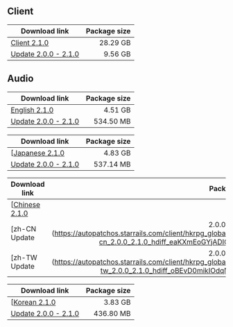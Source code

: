 ## Client

| Download link | Package size |
| ------------- | ------------:|
| [Client 2.1.0](https://autopatchos.starrails.com/client/download/20240315112058_ccCKIhL7nSrowkqT/PC/StarRail_2.1.0.zip) | 28.29 GB |    
| [Update 2.0.0 - 2.1.0](https://autopatchos.starrails.com/client/hkrpg_global/35/game_2.0.0_2.1.0_hdiff_KGdFk3qyvf4eYWCz.zip) | 9.56 GB |


## Audio

| Download link | Package size |
| ------------- | ------------:|
| [English 2.1.0](https://autopatchos.starrails.com/client/download/20240315112058_ccCKIhL7nSrowkqT/PC/English.zip) | 4.51 GB |
| [Update 2.0.0 - 2.1.0](https://autopatchos.starrails.com/client/hkrpg_global/35/en-us_2.0.0_2.1.0_hdiff_H9An1j0dDBS4MXzZ.zip) | 534.50 MB |

| Download link | Package size |
| ------------- | ------------:|
| [[Japanese 2.1.0](https://autopatchos.starrails.com/client/download/20240315112058_ccCKIhL7nSrowkqT/PC/Japanese.zip) | 4.83 GB |
| [Update 2.0.0 - 2.1.0](https://autopatchos.starrails.com/client/hkrpg_global/35/ja-jp_2.0.0_2.1.0_hdiff_m4tcYvbVFShTAyKM.zip) | 537.14 MB |

| Download link | Package size |
| ------------- | ------------:|
| [[Chinese 2.1.0](https://autopatchos.starrails.com/client/download/20240315112058_ccCKIhL7nSrowkqT/PC/Chinese.zip) | 3.78 GB |
| [zh-CN Update | 2.0.0 - 2.1.0](https://autopatchos.starrails.com/client/hkrpg_global/35/zh-cn_2.0.0_2.1.0_hdiff_eaKXmEoGYjADIQwP.zip) | 426.55 MB |
| [zh-TW Update | 2.0.0 - 2.1.0](https://autopatchos.starrails.com/client/hkrpg_global/35/zh-tw_2.0.0_2.1.0_hdiff_oBEvD0mikIOdqMK8.zip) | 426.55 MB |

| Download link | Package size |
| ------------- | ------------:|
| [[Korean 2.1.0](https://autopatchos.starrails.com/client/download/20240315112058_ccCKIhL7nSrowkqT/PC/Korean.zip) | 3.83 GB |
| [Update 2.0.0 - 2.1.0](https://autopatchos.starrails.com/client/hkrpg_global/35/ko-kr_2.0.0_2.1.0_hdiff_pzIKMLf3JkQiaUYt.zip) | 436.80 MB |
